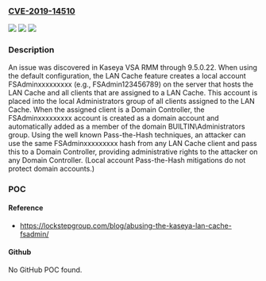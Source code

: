### [CVE-2019-14510](https://cve.mitre.org/cgi-bin/cvename.cgi?name=CVE-2019-14510)
![](https://img.shields.io/static/v1?label=Product&message=n%2Fa&color=blue)
![](https://img.shields.io/static/v1?label=Version&message=n%2Fa&color=blue)
![](https://img.shields.io/static/v1?label=Vulnerability&message=n%2Fa&color=brighgreen)

### Description

An issue was discovered in Kaseya VSA RMM through 9.5.0.22. When using the default configuration, the LAN Cache feature creates a local account FSAdminxxxxxxxxx (e.g., FSAdmin123456789) on the server that hosts the LAN Cache and all clients that are assigned to a LAN Cache. This account is placed into the local Administrators group of all clients assigned to the LAN Cache. When the assigned client is a Domain Controller, the FSAdminxxxxxxxxx account is created as a domain account and automatically added as a member of the domain BUILTIN\Administrators group. Using the well known Pass-the-Hash techniques, an attacker can use the same FSAdminxxxxxxxxx hash from any LAN Cache client and pass this to a Domain Controller, providing administrative rights to the attacker on any Domain Controller. (Local account Pass-the-Hash mitigations do not protect domain accounts.)

### POC

#### Reference
- https://lockstepgroup.com/blog/abusing-the-kaseya-lan-cache-fsadmin/

#### Github
No GitHub POC found.

